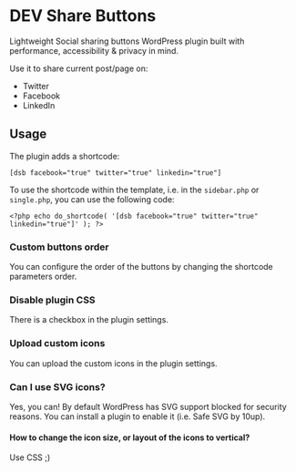 # DEV Share Buttons
Lightweight Social sharing buttons WordPress plugin built with performance, accessibility & privacy in mind. 

Use it to share current post/page on:
* Twitter
* Facebook
* LinkedIn

## Usage
The plugin adds a shortcode:
```
[dsb facebook="true" twitter="true" linkedin="true"]
```

To use the shortcode within the template, i.e. in the `sidebar.php` or `single.php`, you can use the following code:
```
<?php echo do_shortcode( '[dsb facebook="true" twitter="true" linkedin="true"]' ); ?>
```

### Custom buttons order
You can configure the order of the buttons by changing the shortcode parameters order.

### Disable plugin CSS
There is a checkbox in the plugin settings.

### Upload custom icons
You can upload the custom icons in the plugin settings.

### Can I use SVG icons?
Yes, you can! By default WordPress has SVG support blocked for security reasons. You can install a plugin to enable it (i.e. Safe SVG by 10up).

#### How to change the icon size, or layout of the icons to vertical?
Use CSS ;)
